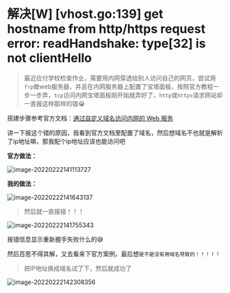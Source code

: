 # 解决[W] [vhost.go:139] get hostname from http/https request error: readHandshake: type[32] is not clientHello

>最近应付学校检查作业，需要用内网穿透给别人访问自己的网页，尝试用`frp`做web服务器，并且在内网服务器上配置了宝塔面板，按照官方教程一步一步弄，`tcp`访问内网宝塔面板刚开始就弄好了，`http`或`https`请求网站却一直报这样那样的错😭

搭建步骤参考官方文档：<a href="https://gofrp.org/docs/examples/">通过自定义域名访问内网的 Web 服务</a>

讲一下报这个错的原因，我看到官方文档里配置了域名，然后想域名不也就是解析了ip地址嘛，那我配个ip地址应该也能访问吧

**官方做法：**

![image-20220222141113727](https://cdn.fengxianhub.top/resources-master/202202221411822.png)

**我的做法：**

![image-20220222141643137](https://cdn.fengxianhub.top/resources-master/202202221416198.png)

>然后就一直报错！！！

![image-20220222141755343](https://cdn.fengxianhub.top/resources-master/202202221417392.png)

报错信息显示重新握手失败什么的😅

然后百思不得其解，又去看来下官方案例，最后想`是不是没有用域名导致的！！！！！`

>把IP地址换成域名试了下，然后就成功了

![image-20220222142308356](https://cdn.fengxianhub.top/resources-master/202202221423448.png)






